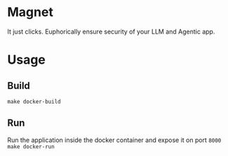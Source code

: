 # Magnet
It just clicks. Euphorically ensure security of your LLM and Agentic app.

# Usage
## Build
```make docker-build``` 

## Run
Run the application inside the docker container and expose it on port `8000`
```make docker-run```
